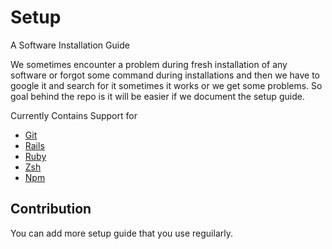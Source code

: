 # Setup

A Software Installation Guide

We sometimes encounter a problem during fresh installation of any software or forgot some command during installations and then we have to google it and search for it sometimes it works or we get some problems. So goal behind the repo is it will be easier if we document the setup guide.



Currently Contains Support for 
- [Git](https://github.com/junipdewan/Setup/blob/master/git.md) 
- [Rails](https://github.com/junipdewan/Setup/blob/master/Rails.md) 
- [Ruby](https://github.com/junipdewan/Setup/blob/master/Ruby.md) 
- [Zsh](https://github.com/junipdewan/Setup/blob/master/zsh_setup.md)
- [Npm](https://github.com/junipdewan/Setup/blob/master/npm.md) 


## Contribution 

 You can add more setup guide that you use reguilarly.




